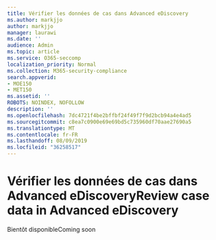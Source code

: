 ```yaml
---
title: Vérifier les données de cas dans Advanced eDiscovery
ms.author: markjjo
author: markjjo
manager: laurawi
ms.date: ''
audience: Admin
ms.topic: article
ms.service: O365-seccomp
localization_priority: Normal
ms.collection: M365-security-compliance
search.appverid:
- MOE150
- MET150
ms.assetid: ''
ROBOTS: NOINDEX, NOFOLLOW
description: ''
ms.openlocfilehash: 7dc4721f4be2bffbf24f49f7f9d2bcb94a4e4ad5
ms.sourcegitcommit: c8ea7c0900e69e69bd5c735960df70aae27690a5
ms.translationtype: MT
ms.contentlocale: fr-FR
ms.lasthandoff: 08/09/2019
ms.locfileid: "36258517"
---
```

# <a name="review-case-data-in-advanced-ediscovery"></a><span data-ttu-id="994c9-102">Vérifier les données de cas dans Advanced eDiscovery</span><span class="sxs-lookup"><span data-stu-id="994c9-102">Review case data in Advanced eDiscovery</span></span>


<span data-ttu-id="994c9-103">Bientôt disponible</span><span class="sxs-lookup"><span data-stu-id="994c9-103">Coming soon</span></span>